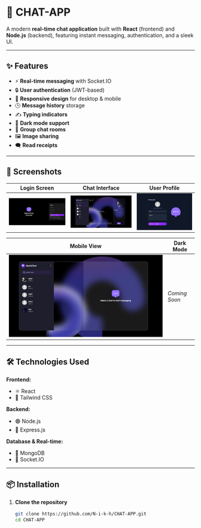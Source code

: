 # 💬 CHAT-APP

A modern **real-time chat application** built with **React** (frontend) and **Node.js** (backend), featuring instant messaging, authentication, and a sleek UI.

---

## ✨ Features

- ⚡ **Real-time messaging** with Socket.IO
- 🔒 **User authentication** (JWT-based)
- 📱 **Responsive design** for desktop & mobile
- 🕒 **Message history** storage
- ✍️ **Typing indicators**
- 🌙 **Dark mode support**
- 👥 **Group chat rooms**
- 🖼 **Image sharing**
- 🗨 **Read receipts**

---

## 📸 Screenshots

| Login Screen | Chat Interface | User Profile |
|--------------|----------------|--------------|
| ![Login](screenshots/Screenshot%202025-08-10%20115417.png) | ![Chat](screenshots/Screenshot%202025-08-10%20115532.png) | ![Profile](screenshots/Screenshot%202025-08-10%20115623.png) |

| Mobile View | Dark Mode |
|-------------|-----------|
| ![Mobile](screenshots/Screenshot%202025-08-10%20115655.png) | *Coming Soon* |

---

## 🛠 Technologies Used

**Frontend:**
- ⚛️ React
- 🎨 Tailwind CSS

**Backend:**
- 🟢 Node.js
- 🚀 Express.js

**Database & Real-time:**
- 🍃 MongoDB
- 🔄 Socket.IO

---

## 📦 Installation

1. **Clone the repository**
   ```bash
   git clone https://github.com/N-i-k-h/CHAT-APP.git
   cd CHAT-APP
